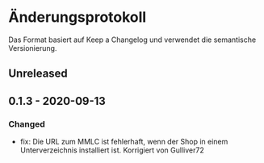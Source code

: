 # Änderungsprotokoll
Das Format basiert auf Keep a Changelog und verwendet die semantische Versionierung.

## Unreleased

## 0.1.3 - 2020-09-13

### Changed
- fix: Die URL zum MMLC ist fehlerhaft, wenn der Shop in einem Unterverzeichnis installiert ist. Korrigiert von Gulliver72
